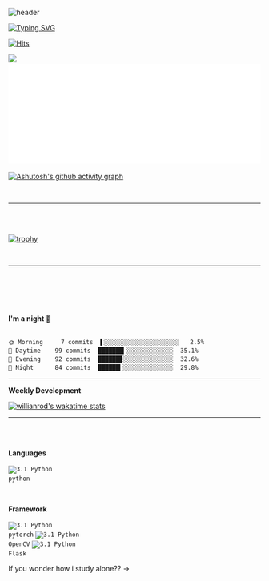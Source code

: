![header](https://capsule-render.vercel.app/api?type=waving&color=gradient&height=120&animation=fadeIn&section=footer&text=🚗🚘🚛&fontAlign=70)

[![Typing SVG](https://readme-typing-svg.herokuapp.com/?color=6796e5&lines=hi,+i'm+here&font=Redressed&size=40&center=true)](https://git.io/typing-svg)
<!--font: https://fonts.google.com/specimen/Redressed   Redressed,Festive --> 

[![Hits](https://hits.seeyoufarm.com/api/count/incr/badge.svg?url=https%3A%2F%2Fgithub.com%2Fdkssud8150%2F&count_bg=%232AB4E5D6&title_bg=%23555555&icon=&icon_color=%23E7E7E7&title=views&edge_flat=false)](https://hits.seeyoufarm.com)




<a href="s">
  <img src="https://github-readme-stats.vercel.app/api?username=dkssud8150&theme=tokyonight&show_icons=true" width="45%" />
  <img src="https://raw.githubusercontent.com/dkssud8150/github-stats-transparent/output/generated/languages.svg" />
</a>

<!-- 
[![GitHub Streak](https://github-readme-streak-stats.herokuapp.com/?user=dkssud8150&theme=tokyonight)](https://git.io/streak-stats)
-->

<br />

[![Ashutosh's github activity graph](https://activity-graph.herokuapp.com/graph?username=dkssud8150&theme=react-dark&line=6796e5&color=6796e5&bg_color=1a1b27)](https://github.com/ashutosh00710/github-readme-activity-graph)
<!-- https://github.com/Ashutosh00710/github-readme-activity-graph -->
<br />
<!--
![](https://github-profile-summary-cards.vercel.app/api/cards/profile-details?username=dkssud8150&theme=nord_dark)
-->

---

<br />
<br />



<!-- https://github.com/DenverCoder1/github-readme-streak-stats -->
<!--
<img align="center" src="https://github-readme-stats.vercel.app/api/pin/?username=dkssud8150&repo=dkssud8150.github.io">
프로필 꾸미기 참고 사이트: https://blog.naver.com/jogilsang/222350143664
<br>
<br>
-->


[![trophy](https://github-profile-trophy.vercel.app/?username=dkssud8150&theme=flat&column=7)](https://github.com/dkssud8150/)

<br />

---

<br />
<br />
<!--
<img src="https://img.shields.io/badge/opencv-%23white.svg?style=for-the-badge&logo=opencv&logoColor=white"> <img src="https://img.shields.io/badge/python-3670A0?style=for-the-badge&logo=python&logoColor=ffdd54"> <img src="https://img.shields.io/badge/opencv-%23white.svg?style=for-the-badge&logo=opencv&logoColor=white"> <img src="https://img.shields.io/badge/PyTorch-%23EE4C2C.svg?style=for-the-badge&logo=PyTorch&logoColor=white"> <img src="https://img.shields.io/badge/github-%23121011.svg?style=for-the-badge&logo=github&logoColor=white"> -->

<!--
<script src="https://gist.github.com/dkssud8150/af8179798b7655559b25868579e92478.js"></script>
<script>try{Typekit.load({ async: true });}catch(e){}</script>
-->
<!--
https://malangdidoo.tistory.com/34
https://github.com/mazassumnida/mazassumnida#ruby-
[![Solved.ac](http://mazassumnida.wtf/api/generate_badge?boj={handle})](https://solved.ac/{handle})
-->


<br />
<br />

**I'm a night 🦉**

```markdown

🌞 Morning     7 commits  ▌░░░░░░░░░░░░░░░░░░░░░   2.5%
🌆 Daytime    99 commits  ███████▎░░░░░░░░░░░░░  35.1%
🌃 Evening    92 commits  ██████▊░░░░░░░░░░░░░░  32.6%
🌙 Night      84 commits  ██████▎░░░░░░░░░░░░░░  29.8%

```

---

**Weekly Development**

[![willianrod's wakatime stats](https://github-readme-stats.vercel.app/api/wakatime?username=dkssud8150&)](https://github.com/anuraghazra/github-readme-stats)

<!-- 
```markdown

Python      26 hrs 15 mins  ██████████████████▒░  77.1%
HTML         3 hrs 48 mins  █████░░░░░░░░░░░░░░░  11.2%
Markdown     3 hrs 15 mins  ████▓░░░░░░░░░░░░░░░   9.6%
Bash               37 mins  ███▒░░░░░░░░░░░░░░░░   1.9%

``` -->




<!--
<a href="https://wakatime.com/@b912dd74-ff1f-4c31-a142-b7d00397b756"><img src="https://wakatime.com/badge/user/b912dd74-ff1f-4c31-a142-b7d00397b756.svg" alt="Total time coded since Jan 26 2022" /></a>
-->
---

<br />
<br />

**Languages**

<code><img alt = "3.1 Python" height="20" src="https://cdn.icon-icons.com/icons2/1508/PNG/512/python_104451.png"> python</code> 

<br />

**Framework**

<code><img alt = "3.1 Python" height="20" src="https://cdn.icon-icons.com/icons2/2699/PNG/512/pytorch_logo_icon_170820.png"> pytorch</code> <code><img alt = "3.1 Python" height="20" src="https://cdn.icon-icons.com/icons2/2699/PNG/512/opencv_logo_icon_170887.png"> OpenCV</code> <code><img alt = "3.1 Python" height="20" src="https://cdn.icon-icons.com/icons2/2699/PNG/512/pocoo_flask_src_logo_icon_168043.png"> Flask</code>

<!-- icons site: https://icon-icons.com/search/icons/ -->

If you wonder how i study alone?? -> 


